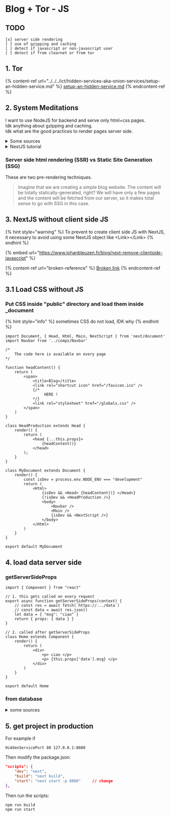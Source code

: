 # Blog + Tor - JS

## TODO

```
[x] server side rendering
[ ] use of gzipping and caching
[ ] detect if javascript or non-javascript user
[ ] detect if from clearnet or from tor
```

## 1. Tor

{% content-ref url="../../../ict/hidden-services-aka-onion-services/setup-an-hidden-service.md" %}
[setup-an-hidden-service.md](../../../ict/hidden-services-aka-onion-services/setup-an-hidden-service.md)
{% endcontent-ref %}

## 2. System Meditations

I want to use NodeJS for backend and serve only html+css pages.\
Idk anything about gzipping and caching.\
Idk what are the good practices to render pages server side.

<details>

<summary>Some sources</summary>

[https://medium.com/@baphemot/whats-server-side-rendering-and-do-i-need-it-cb42dc059b38](https://medium.com/@baphemot/whats-server-side-rendering-and-do-i-need-it-cb42dc059b38)

[https://www.digitalocean.com/community/tutorials/react-server-side-rendering](https://www.digitalocean.com/community/tutorials/react-server-side-rendering)

[https://nextjs.org/docs/basic-features/pages#two-forms-of-pre-rendering](https://nextjs.org/docs/basic-features/pages#two-forms-of-pre-rendering)

[https://www.reddit.com/r/TOR/comments/hllf94/server\_side\_rendering\_and\_noscript/](https://www.reddit.com/r/TOR/comments/hllf94/server\_side\_rendering\_and\_noscript/)

</details>

<details>

<summary>NextJS tutorial</summary>

[https://www.youtube.com/watch?v=A63UxsQsEbU\&list=PL4cUxeGkcC9g9gP2onazU5-2M-AzA8eBw](https://www.youtube.com/watch?v=A63UxsQsEbU\&list=PL4cUxeGkcC9g9gP2onazU5-2M-AzA8eBw)

</details>

### Server side html rendering (SSR) vs Static Site Generation (SSG)

These are two pre-rendering techniques.

> Imagine that we are creating a simple blog website. The content will be totally statically-generated, right? We will have only a few pages and the content will be fetched from our server, so it makes total sense to go with SSG in this case.

## 3. NextJS without client side JS

{% hint style="warning" %}
To prevent to create client side JS with NextJS, it necessary to avoid using some NextJS object like \<Link>\</Link>
{% endhint %}

{% embed url="https://www.johanbleuzen.fr/blog/next-remove-clientside-javascript" %}

{% content-ref url="broken-reference" %}
[Broken link](broken-reference)
{% endcontent-ref %}

## 3.1 Load CSS without JS

### Put CSS inside "public" directory and load them inside \_document

{% hint style="info" %}
sometimes CSS do not load, IDK why
{% endhint %}

```tsx
import Document, { Head, Html, Main, NextScript } from 'next/document'
import Navbar from '../comps/Navbar'

/* 
    The code here is available on every page
*/

function headContent() {
    return (
        <span>
            <title>Blog</title>
            <link rel="shortcut icon" href="/favicon.ico" />
            {/* 
                 HERE ! 
            */}
            <link rel="stylesheet" href="/globals.css" />
        </span>
    )
}

class HeadProduction extends Head {
    render() {
        return (
            <head {...this.props}>
                {headContent()}
            </head>
        );
    }
}

class MyDocument extends Document {
    render() {
        const isDev = process.env.NODE_ENV === "development"
        return (
            <Html>
                {isDev && <Head> {headContent()} </Head>}
                {!isDev && <HeadProduction />}
                <body>
                    <Navbar />
                    <Main />
                    {isDev && <NextScript />}
                </body>
            </Html>
        )
    }
}

export default MyDocument
```

## 4. load data server side

### getServerSideProps

```tsx
import { Component } from "react"

// 1. this gets called on every request
export async function getServerSideProps(context) {
    // const res = await fetch(`https://.../data`)
    // const data = await res.json()
    let data = { "msg": "ciao" }
    return { props: { data } }
}

// 2. called after getServerSideProps
class Home extends Component {
    render() {
        return (
            <div>
                <p> ciao </p>
                <p> {this.props['data'].msg} </p>
            </div>
        )
    }
}

export default Home
```

### from database

<details>

<summary>some sources</summary>

* [https://www.youtube.com/watch?v=FMnlyi60avU](https://www.youtube.com/watch?v=FMnlyi60avU)
*

</details>

## 5. get project in production

For example if

```
HiddenServicePort 80 127.0.0.1:8080
```

Then modify the package.json:

```json
"scripts": {
    "dev": "next",
    "build": "next build",
    "start": "next start -p 8080"     // change
},
```

Then run the scripts:

```bash
npm run build
npm run start
```
